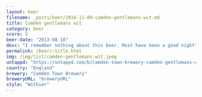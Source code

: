 ```yaml
---
layout: beer
filename: _posts/beer/2016-11-09-camden-gentlemans-wit.md
title: Camden gentlemans wit
category: beer
score: 5
beer-date: "2013-08-18"
desc: "I remember nothing about this beer. Must have been a good night"
permalink: /beer/:title.html
img: /img/list/camden-gentlemans-wit.jpeg
untappd: "https://untappd.com/b/camden-town-brewery-camden-gentlemans-wit-white-beer/108629"
country: "England"
brewery: "Camden Town Brewery"
breweryURL: "breweryURL"
style: "Witbier"
---
```

